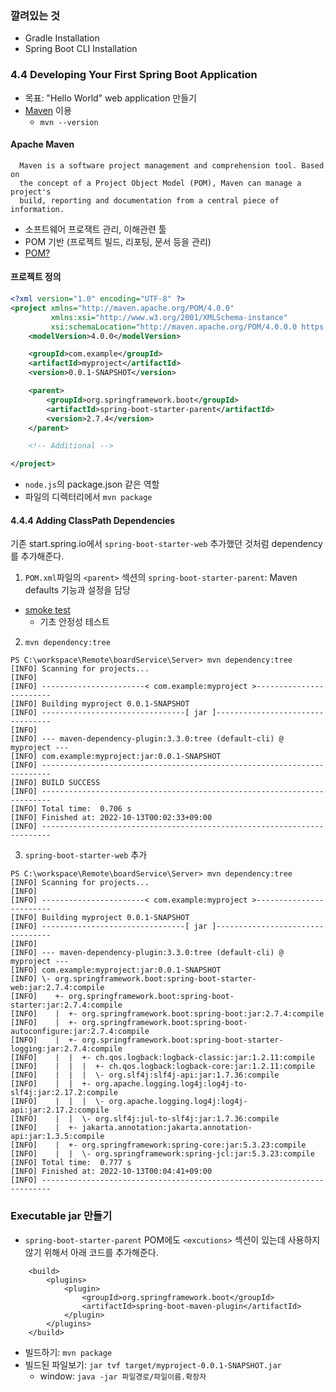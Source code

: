 ### 깔려있는 것

- Gradle Installation
- Spring Boot CLI Installation

### 4.4 Developing Your First Spring Boot Application
- 목표: "Hello World" web application 만들기 
- [Maven](https://maven.apache.org/download.cgi) 이용
  - `mvn --version`

#### Apache Maven
```
  Maven is a software project management and comprehension tool. Based on
  the concept of a Project Object Model (POM), Maven can manage a project's
  build, reporting and documentation from a central piece of information.
```

- 소프트웨어 프로잭트 관리, 이해관련 툴
- POM 기반 (프로젝트 빌드, 리포팅, 문서 등을 관리)
- [POM?](https://m.blog.naver.com/PostView.naver?isHttpsRedirect=true&blogId=kathar0s&logNo=10142172400)

#### 프로젝트 정의

```xml
<?xml version="1.0" encoding="UTF-8" ?>
<project xmlns="http://maven.apache.org/POM/4.0.0"
         xmlns:xsi="http://www.w3.org/2001/XMLSchema-instance"
         xsi:schemaLocation="http://maven.apache.org/POM/4.0.0.0 https://maven.apache.org/xsd/maven-4.0.0.xsd">
    <modelVersion>4.0.0</modelVersion>

    <groupId>com.example</groupId>
    <artifactId>myproject</artifactId>
    <version>0.0.1-SNAPSHOT</version>

    <parent>
        <groupId>org.springframework.boot</groupId>
        <artifactId>spring-boot-starter-parent</artifactId>
        <version>2.7.4</version>
    </parent>

    <!-- Additional -->

</project>
```

- `node.js`의 package.json 같은 역할
- 파일의 디렉터리에서 `mvn package`

#### 4.4.4 Adding ClassPath Dependencies 
기존 start.spring.io에서 `spring-boot-starter-web` 추가했던 것처럼 dependency를 추가해준다.

1. `POM.xml`파일의 `<parent>` 섹션의 `spring-boot-starter-parent`: Maven defaults 기능과 설정을 담당

- [smoke test](https://sites.google.com/site/knowingmoresoftware/software-testing/smoke-sanity-testing)
  - 기초 안정성 테스트

2. `mvn dependency:tree`

```
PS C:\workspace\Remote\boardService\Server> mvn dependency:tree
[INFO] Scanning for projects...
[INFO] 
[INFO] -----------------------< com.example:myproject >------------------------
[INFO] Building myproject 0.0.1-SNAPSHOT
[INFO] --------------------------------[ jar ]---------------------------------
[INFO]
[INFO] --- maven-dependency-plugin:3.3.0:tree (default-cli) @ myproject ---
[INFO] com.example:myproject:jar:0.0.1-SNAPSHOT
[INFO] ------------------------------------------------------------------------
[INFO] BUILD SUCCESS
[INFO] ------------------------------------------------------------------------
[INFO] Total time:  0.706 s
[INFO] Finished at: 2022-10-13T00:02:33+09:00
[INFO] ------------------------------------------------------------------------
```

3. `spring-boot-starter-web` 추가
```
PS C:\workspace\Remote\boardService\Server> mvn dependency:tree
[INFO] Scanning for projects...
[INFO] 
[INFO] -----------------------< com.example:myproject >------------------------
[INFO] Building myproject 0.0.1-SNAPSHOT
[INFO] --------------------------------[ jar ]---------------------------------
[INFO] 
[INFO] --- maven-dependency-plugin:3.3.0:tree (default-cli) @ myproject ---
[INFO] com.example:myproject:jar:0.0.1-SNAPSHOT
[INFO] \- org.springframework.boot:spring-boot-starter-web:jar:2.7.4:compile
[INFO]    +- org.springframework.boot:spring-boot-starter:jar:2.7.4:compile
[INFO]    |  +- org.springframework.boot:spring-boot:jar:2.7.4:compile
[INFO]    |  +- org.springframework.boot:spring-boot-autoconfigure:jar:2.7.4:compile
[INFO]    |  +- org.springframework.boot:spring-boot-starter-logging:jar:2.7.4:compile
[INFO]    |  |  +- ch.qos.logback:logback-classic:jar:1.2.11:compile
[INFO]    |  |  |  +- ch.qos.logback:logback-core:jar:1.2.11:compile
[INFO]    |  |  |  \- org.slf4j:slf4j-api:jar:1.7.36:compile
[INFO]    |  |  +- org.apache.logging.log4j:log4j-to-slf4j:jar:2.17.2:compile
[INFO]    |  |  |  \- org.apache.logging.log4j:log4j-api:jar:2.17.2:compile
[INFO]    |  |  \- org.slf4j:jul-to-slf4j:jar:1.7.36:compile
[INFO]    |  +- jakarta.annotation:jakarta.annotation-api:jar:1.3.5:compile
[INFO]    |  +- org.springframework:spring-core:jar:5.3.23:compile
[INFO]    |  |  \- org.springframework:spring-jcl:jar:5.3.23:compile
[INFO] Total time:  0.777 s
[INFO] Finished at: 2022-10-13T00:04:41+09:00
[INFO] ------------------------------------------------------------------------

```

### Executable jar 만들기

- `spring-boot-starter-parent` POM에도 `<excutions>` 섹션이 있는데 사용하지 않기 위해서 아래 코드를 추가해준다.

```
    <build>
        <plugins>
            <plugin>
                <groupId>org.springframework.boot</groupId>
                <artifactId>spring-boot-maven-plugin</artifactId>
            </plugin>
        </plugins>
    </build>
```

- 빌드하기: `mvn package`
- 빌드된 파일보기: `jar tvf target/myproject-0.0.1-SNAPSHOT.jar`
  - window: `java -jar 파일경로/파일이름.확장자`

